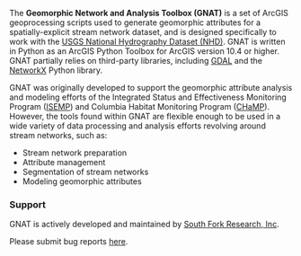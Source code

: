The **Geomorphic Network and Analysis Toolbox (GNAT)** is a set of ArcGIS geoprocessing scripts used to generate 
geomorphic attributes for a spatially-explicit stream network dataset, and is designed specifically to work with the
[USGS National Hydrography Dataset (NHD)](https://nhd.usgs.gov).  GNAT is written in Python as an 
ArcGIS Python Toolbox for ArcGIS version 10.4 or higher. GNAT partially relies on third-party libraries, including 
[GDAL](https://gdal.org) and the [NetworkX](https://networkx.github.io/documentation/networkx-1.11/) Python library.

GNAT was originally developed to support the geomorphic attribute analysis and modeling efforts of the Integrated
 Status and Effectiveness Monitoring Program ([ISEMP](http://isemp.org)) and Columbia Habitat Monitoring Program 
 ([CHaMP](https://www.champmonitoring.org)). However, the tools found within GNAT are flexible enough to be used in 
 a wide variety of data processing and analysis efforts revolving around stream networks, such as:

* Stream network preparation
* Attribute management
* Segmentation of stream networks
* Modeling geomorphic attributes


###  Support

GNAT is actively developed and maintained by [South Fork Research, Inc](http://southforkresearch.org). 

Please submit bug reports [here](https://github.com/Riverscapes/arcGNAT/Issues).
